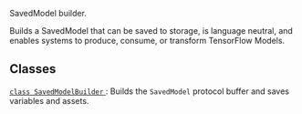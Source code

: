 SavedModel builder.

Builds a SavedModel that can be saved to storage, is language neutral, and
enables systems to produce, consume, or transform TensorFlow Models.



## Classes
[ `class SavedModelBuilder` ](https://tensorflow.google.cn/api_docs/python/tf/compat/v1/saved_model/Builder): Builds the  `SavedModel`  protocol buffer and saves variables and assets.

